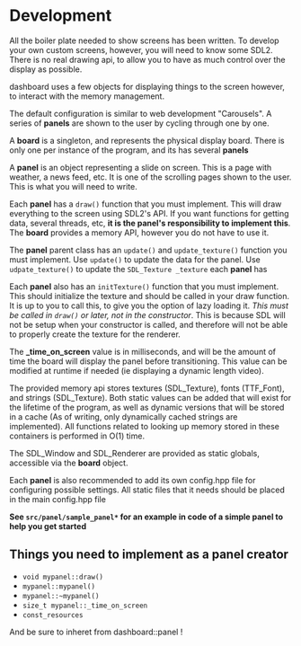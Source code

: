 Development
===========

All the boiler plate needed to show screens has been written. To develop your
own custom screens, however, you will need to know some SDL2. There is no real
drawing api, to allow you to have as much control over the display as possible.

dashboard uses a few objects for displaying things to the screen however, to
interact with the memory management. 

The default configuration is similar to web development "Carousels".
A series of **panels** are shown to the user by cycling through one by one.

A **board** is a singleton, and represents the physical display board. 
There is only one per instance of the program, and its has several **panels**

A **panel** is an object representing a slide on screen. This is a page with
weather, a news feed, etc. It is one of the scrolling pages shown to the user.
This is what you will need to write.

Each **panel** has a `draw()` function that you must implement. This will draw
everything to the screen using SDL2's API. If you want functions for getting
data, several threads, etc, **it is the panel's responsibility to implement
this**. The **board** provides a memory API, however you do not have to use
it.

The **panel** parent class has an `update()` and `update_texture()` function
you must implement. Use `update()` to update the data for the panel. Use
`udpate_texture()` to update the `SDL_Texture _texture` each **panel** has

Each **panel** also has an `initTexture()` function that you must implement. This
should initialize the texture and should be called in your draw function. It is
up to you to call this, to give you the option of lazy loading it. 
*This must be called in `draw()` or later, not in the constructor*. This is
because SDL will not be setup when your constructor is called, and therefore
will not be able to properly create the texture for the renderer.

The **_time_on_screen** value is in milliseconds, and will be the amount of time
the board will display the panel before transitioning. This value can be
modified at runtime if needed (ie displaying a dynamic length video).

The provided memory api stores textures (SDL_Texture), fonts (TTF_Font), and
strings (SDL_Texture). Both static values can be added that will exist for the
lifetime of the program, as well as dynamic versions that will be stored in a
cache (As of writing, only dynamically cached strings are implemented). All
functions related to looking up memory stored in these containers is performed
in O(1) time.

The SDL_Window and SDL_Renderer are provided as static globals, accessible via
the **board** object. 

Each **panel** is also recommended to add its own config.hpp file for
configuring possible settings. All static files that it needs should be placed
in the main config.hpp file

**See `src/panel/sample_panel*` for an example in code of a simple panel to
help you get started**

Things you need to implement as a panel creator
-----------------------------------------------

- `void mypanel::draw()`
- `mypanel::mypanel()`
- `mypanel::~mypanel()`
- `size_t mypanel::_time_on_screen` 
- `const_resources`

And be sure to inheret from dashboard::panel !
